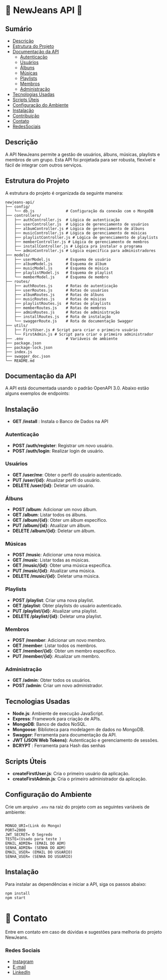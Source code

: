 # 🐰 NewJeans API 🐰

## Sumário
- [Descrição](#descrição)
- [Estrutura do Projeto](#estrutura-do-projeto)
- [Documentação da API](#documentação-da-api)
  - [Autenticação](#autenticação)
  - [Usuários](#usuários)
  - [Álbuns](#álbuns)
  - [Músicas](#músicas)
  - [Playlists](#playlists)
  - [Membros](#membros)
  - [Administração](#administração)
- [Tecnologias Usadas](#tecnologias-usadas)
- [Scripts Úteis](#scripts-úteis)
- [Configuração do Ambiente](#configuração-do-ambiente)
- [Instalação](#instalação)
- [Contribuição](#contribuição)
- [Contato](#-contato)
- [RedesSociais](#redes-sociais)

## Descrição
A API NewJeans permite a gestão de usuários, álbuns, músicas, playlists e membros de um grupo. Esta API foi projetada para ser robusta, flexível e fácil de integrar com outros serviços.

## Estrutura do Projeto
A estrutura do projeto é organizada da seguinte maneira:

```
newjeans-api/
├── config/
│   └── db.js              # Configuração da conexão com o MongoDB
├── controllers/
│   ├── authController.js  # Lógica de autenticação
│   ├── userController.js  # Lógica de gerenciamento de usuários
│   ├── albumController.js # Lógica de gerenciamento de álbuns
│   ├── musicController.js # Lógica de gerenciamento de músicas
│   ├── playlistController.js # Lógica de gerenciamento de playlists
│   ├── memberController.js # Lógica de gerenciamento de membros
│   ├── installController.js # Lógica pra instalar o programa
│   └── adminController.js # Lógica específica para administradores
├── models/
│   ├── userModel.js       # Esquema de usuário
│   ├── albumModel.js      # Esquema de álbum
│   ├── musicModel.js      # Esquema de música
│   ├── playlistModel.js   # Esquema de playlist
│   └── memberModel.js     # Esquema de membro
├── routes/
│   ├── authRoutes.js      # Rotas de autenticação
│   ├── userRoutes.js      # Rotas de usuários
│   ├── albumRoutes.js     # Rotas de álbuns
│   ├── musicRoutes.js     # Rotas de músicas
│   ├── playlistRoutes.js  # Rotas de playlists
│   ├── memberRoutes.js    # Rotas de membros
│   ├── adminRoutes.js     # Rotas de administração
│   ├── installRoutes.js   # Rota de instalação
│   └── swaggerRoute.js    # Rota de documentação Swagger
├── utils/
│   ├── FirstUser.js # Script para criar o primeiro usuário
│   └── FirstAdmin.js # Script para criar o primeiro administrador
├── .env                   # Variáveis de ambiente
├── package.json
├── package-lock.json
├── index.js
├── swagger_doc.json
└── README.md
```

## Documentação da API

A API está documentada usando o padrão OpenAPI 3.0. Abaixo estão alguns exemplos de endpoints:

## Instalação

- **GET /install** : Instala o Banco de Dados na API

### Autenticação
- **POST /auth/register**: Registrar um novo usuário.
- **POST /auth/login**: Realizar login de usuário.

### Usuários
- **GET /user/me**: Obter o perfil do usuário autenticado.
- **PUT /user/{id}**: Atualizar perfil do usuário.
- **DELETE /user/{id}**: Deletar um usuário.

### Álbuns
- **POST /album**: Adicionar um novo álbum.
- **GET /album**: Listar todos os álbuns.
- **GET /album/{id}**: Obter um álbum específico.
- **PUT /album/{id}**: Atualizar um álbum.
- **DELETE /album/{id}**: Deletar um álbum.

### Músicas
- **POST /music**: Adicionar uma nova música.
- **GET /music**: Listar todas as músicas.
- **GET /music/{id}**: Obter uma música específica.
- **PUT /music/{id}**: Atualizar uma música.
- **DELETE /music/{id}**: Deletar uma música.

### Playlists
- **POST /playlist**: Criar uma nova playlist.
- **GET /playlist**: Obter playlists do usuário autenticado.
- **PUT /playlist/{id}**: Atualizar uma playlist.
- **DELETE /playlist/{id}**: Deletar uma playlist.

### Membros
- **POST /member**: Adicionar um novo membro.
- **GET /member**: Listar todos os membros.
- **GET /member/{id}**: Obter um membro específico.
- **PUT /member/{id}**: Atualizar um membro.

### Administração
- **GET /admin**: Obter todos os usuários.
- **POST /admin**: Criar um novo administrador.

## Tecnologias Usadas
- **Node.js**: Ambiente de execução JavaScript.
- **Express**: Framework para criação de APIs.
- **MongoDB**: Banco de dados NoSQL.
- **Mongoose**: Biblioteca para modelagem de dados no MongoDB.
- **Swagger**: Ferramenta para documentação da API.
- **JWT (JSON Web Tokens)**: Autenticação e gerenciamento de sessões.
- **BCRYPT** : Ferramenta para Hash das senhas

## Scripts Úteis
- **createFirstUser.js**: Cria o primeiro usuário da aplicação.
- **createFirstAdmin.js**: Cria o primeiro administrador da aplicação.

## Configuração do Ambiente
Crie um arquivo `.env` na raiz do projeto com as seguintes variáveis de ambiente:

```

MONGO_URI=(Link do Mongo)
PORT=2000
JWT_SECRET= O Segredo
TESTE=(Usado para teste )
EMAIL_ADMIN= (EMAIL DO ADM)
SENHA_ADMIN= (SENHA DO ADM)
EMAIL_USER= (EMAIL DO USUARIO)
SENHA_USER= (SENHA DO USUARIO)
```

## Instalação
Para instalar as dependências e iniciar a API, siga os passos abaixo:

```bash
npm install
npm start
```
# 💬 Contato

Entre em contato em caso de dúvidas e sugestões para melhoria do projeto NewJeans.

### Redes Sociais

- [Instagram](https://www.instagram.com/gabrielvcrf/)
- [E-mail](mailto:gabrielmvcontato@gmail.com)
- [LinkedIn](https://www.linkedin.com/in/gabrielvictorct/)
